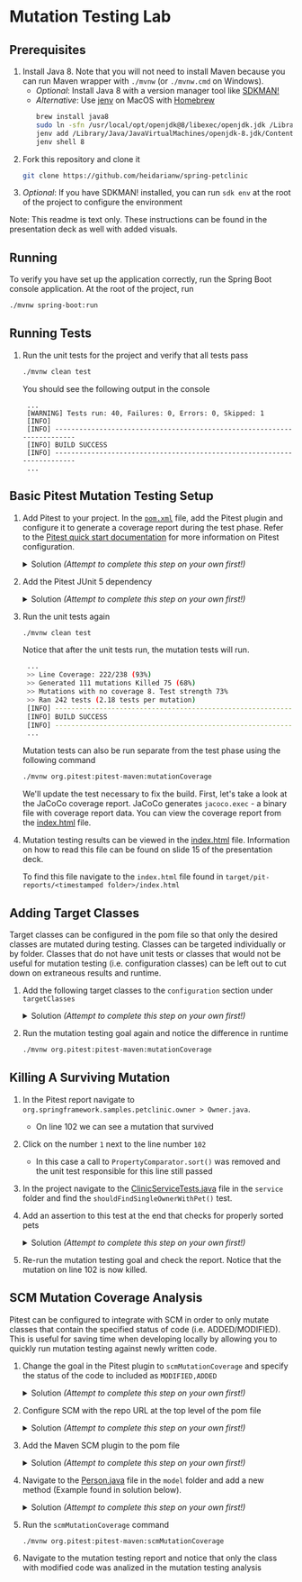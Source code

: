 # Mutation Testing Lab

## Prerequisites

1. Install Java 8. Note that you will not need to install Maven because you can run Maven wrapper with `./mvnw` (or `./mvnw.cmd` on Windows).
    * _Optional_: Install Java 8 with a version manager tool like [SDKMAN!](https://sdkman.io/install)
    * _Alternative_: Use [jenv](https://www.jenv.be/) on MacOS with [Homebrew](https://brew.sh/)
      ```bash
      brew install java8
      sudo ln -sfn /usr/local/opt/openjdk@8/libexec/openjdk.jdk /Library/Java/JavaVirtualMachines/openjdk-8.jdk
      jenv add /Library/Java/JavaVirtualMachines/openjdk-8.jdk/Contents/Home/
      jenv shell 8
      ```
2. Fork this repository and clone it
    ```bash
   git clone https://github.com/heidarianw/spring-petclinic
   ```
3. _Optional_: If you have SDKMAN! installed, you can run `sdk env` at the root of the project to configure the environment

Note: This readme is text only. These instructions can be found in the presentation deck as well with added visuals.

## Running

To verify you have set up the application correctly, run the Spring Boot console application.
At the root of the project, run
```bash
./mvnw spring-boot:run
```

## Running Tests

1. Run the unit tests for the project and verify that all tests pass
   ```bash
   ./mvnw clean test
   ```
   You should see the following output in the console
   ```text
    ...
    [WARNING] Tests run: 40, Failures: 0, Errors: 0, Skipped: 1
    [INFO] 
    [INFO] ------------------------------------------------------------------------
    [INFO] BUILD SUCCESS
    [INFO] ------------------------------------------------------------------------
    ...
   ```

## Basic Pitest Mutation Testing Setup
1. Add Pitest to your project. In the [`pom.xml`](./pom.xml) file, add the Pitest plugin and configure it to generate a coverage report during the test phase.
   Refer to the [Pitest quick start documentation](https://pitest.org/quickstart/maven/) for more information on Pitest configuration.
   <details>
      <summary>Solution <i>(Attempt to complete this step on your own first!)</i></summary>   
      
      ```xml
      <plugin>
        <groupId>org.pitest</groupId>
        <artifactId>pitest-maven</artifactId>
        <version>1.6.7</version>
        <executions>
          <execution>
            <phase>test</phase>
            <goals>
              <goal>mutationCoverage</goal>
            </goals>
          </execution>
        </executions>
        <dependencies>
          <dependency>
            <groupId>org.pitest</groupId>
            <artifactId>pitest-junit5-plugin</artifactId>
            <version>0.14</version>
          </dependency>
        </dependencies>
        <configuration>
          <outputFormats>
            <format>HTML</format>
          </outputFormats>
        </configuration>
      </plugin>
      ```
   </details>
   
2. Add the Pitest JUnit 5 dependency
   <details>
      <summary>Solution <i>(Attempt to complete this step on your own first!)</i></summary>   

      ```xml
      <dependency>
        <groupId>org.pitest</groupId>
        <artifactId>pitest-junit5-plugin</artifactId>
        <version>0.14</version>
      </dependency>
      ```
   </details>
3. Run the unit tests again
   ```bash
   ./mvnw clean test
   ```
   Notice that after the unit tests run, the mutation tests will run.
   ```bash
    ...
    >> Line Coverage: 222/238 (93%)
    >> Generated 111 mutations Killed 75 (68%)
    >> Mutations with no coverage 8. Test strength 73%
    >> Ran 242 tests (2.18 tests per mutation)
    [INFO] ------------------------------------------------------------------------
    [INFO] BUILD SUCCESS
    [INFO] ------------------------------------------------------------------------
    ...
   ```
   Mutation tests can also be run separate from the test phase using the following command
   ```bash
   ./mvnw org.pitest:pitest-maven:mutationCoverage
   ```
   We'll update the test necessary to fix the build. First, let's take a look at the JaCoCo coverage report.
   JaCoCo generates `jacoco.exec` - a binary file with coverage report data.
   You can view the coverage report from the [index.html](./target/site/jacoco/index.html) file.
4. Mutation testing results can be viewed in the [index.html](./target/pit-reports) file. Information on how to read this file can be found on slide 15 of the presentation deck.
   
   To find this file navigate to the `index.html` file found in `target/pit-reports/<timestamped folder>/index.html`

## Adding Target Classes
Target classes can be configured in the pom file so that only the desired classes are mutated during testing. Classes can be targeted individually or by folder. Classes that do not have unit tests or classes that would not be useful for mutation testing (i.e. configuration classes) can be left out to cut down on extraneous results and runtime.
1. Add the following target classes to the `configuration` section under `targetClasses`

    <details>
      <summary>Solution <i>(Attempt to complete this step on your own first!)</i></summary>   

      ```xml
      <plugin>
        <groupId>org.pitest</groupId>
        <artifactId>pitest-maven</artifactId>
        <version>1.6.7</version>
        <executions>
          <execution>
            <phase>test</phase>
            <goals>
              <goal>mutationCoverage</goal>
            </goals>
          </execution>
        </executions>
        <dependencies>
          <dependency>
            <groupId>org.pitest</groupId>
            <artifactId>pitest-junit5-plugin</artifactId>
            <version>0.14</version>
          </dependency>
        </dependencies>
        <configuration>
          <targetClasses>
            <param>org.springframework.samples.petclinic.owner.Owner</param>
            <param>org.springframework.samples.petclinic.owner.OwnerController</param>
            <param>org.springframework.samples.petclinic.system.CrashController</param>
            <param>org.springframework.samples.petclinic.vet.VetController</param>
            <param>org.springframework.samples.petclinic.vet.Vet</param>
            <param>org.springframework.samples.petclinic.model*</param>
          </targetClasses>
          <outputFormats>
            <format>HTML</format>
          </outputFormats>
        </configuration>
      </plugin>
      ```
   </details>
    
2. Run the mutation testing goal again and notice the difference in runtime
    ```bash
    ./mvnw org.pitest:pitest-maven:mutationCoverage
    ```
   
## Killing A Surviving Mutation
1. In the Pitest report navigate to `org.springframework.samples.petclinic.owner > Owner.java`.
    * On line 102 we can see a mutation that survived
2. Click on the number `1` next to the line number `102`
    * In this case a call to `PropertyComparator.sort()` was removed and the unit test responsible for this line still passed
3. In the project navigate to the [ClinicServiceTests.java](./src/test/java/org/springframework/samples/petclinic/service/ClinicServiceTests.java) file in the `service` folder and find the `shouldFindSingleOwnerWithPet()` test.
4. Add an assertion to this test at the end that checks for properly sorted pets
    <details>
      <summary>Solution <i>(Attempt to complete this step on your own first!)</i></summary>   

      ```
      @Test
	    void shouldFindSingleOwnerWithPet() {
            Owner owner = this.owners.findById(3);
            assertThat(owner.getLastName()).startsWith("Rodriquez");
            assertThat(owner.getPets()).hasSize(2);
            assertThat(owner.getPets().get(0).getType()).isNotNull();
            assertThat(owner.getPets().get(0).getType().getName()).isEqualTo("dog");
            assertThat(owner.getPets().get(0).getName()).isEqualTo("Jewel");
	    }
      ```
   </details>
5. Re-run the mutation testing goal and check the report. Notice that the mutation on line 102 is now killed.

## SCM Mutation Coverage Analysis
Pitest can be configured to integrate with SCM in order to only mutate classes that contain the specified status of code (i.e. ADDED/MODIFIED). This is useful for saving time when developing locally by allowing you to quickly run mutation testing against newly written code.

1. Change the goal in the Pitest plugin to `scmMutationCoverage` and specify the status of the code to included as `MODIFIED,ADDED`

    <details>
      <summary>Solution <i>(Attempt to complete this step on your own first!)</i></summary>   

      ```xml
      <plugin>
        <groupId>org.pitest</groupId>
        <artifactId>pitest-maven</artifactId>
        <version>1.6.7</version>
        <executions>
          <execution>
            <phase>test</phase>
            <goals>
              <goal>scmMutationCoverage</goal>
            </goals>
          </execution>
        </executions>
        <dependencies>
          <dependency>
            <groupId>org.pitest</groupId>
            <artifactId>pitest-junit5-plugin</artifactId>
            <version>0.14</version>
          </dependency>
        </dependencies>
        <configuration>
          <include>MODIFIED,ADDED</include>
          <targetClasses>
            <param>org.springframework.samples.petclinic.owner.Owner</param>
            <param>org.springframework.samples.petclinic.owner.OwnerController</param>
            <param>org.springframework.samples.petclinic.system.CrashController</param>
            <param>org.springframework.samples.petclinic.vet.VetController</param>
            <param>org.springframework.samples.petclinic.vet.Vet</param>
            <param>org.springframework.samples.petclinic.model*</param>
          </targetClasses>
          <outputFormats>
            <format>HTML</format>
          </outputFormats>
        </configuration>
      </plugin>
      ```
   </details>

2. Configure SCM with the repo URL at the top level of the pom file

    <details>
      <summary>Solution <i>(Attempt to complete this step on your own first!)</i></summary>   

      ```xml
      <scm>
        <connection>scm:git:https://github.com/heidarianw/spring-petclinic.git</connection>
        <developerConnection>scm:git:https://github.com/heidarianw/spring-petclinic.git</developerConnection>
        <url>https://github.com/heidarianw/spring-petclinic.git</url>
      </scm>
      ```
   </details>

3. Add the Maven SCM plugin to the pom file
    <details>
      <summary>Solution <i>(Attempt to complete this step on your own first!)</i></summary>   

      ```xml
      <plugin>
        <groupId>org.apache.maven.plugins</groupId>
        <artifactId>maven-scm-plugin</artifactId>
        <version>1.11.2</version>
        <configuration>
          <connectionType>connection</connectionType>
        </configuration>
      </plugin>
      ```
   </details>

4. Navigate to the [Person.java](./src/main/java/org/springframework/samples/petclinic/model/Person.java) file in the `model` folder and add a new method (Example found in solution below).
    <details>
      <summary>Solution <i>(Attempt to complete this step on your own first!)</i></summary>   

      ```
        @MappedSuperclass
        public class Person extends BaseEntity {
        
            @Column(name = "first_name")
            @NotEmpty
            private String firstName;
        
            @Column(name = "last_name")
            @NotEmpty
            private String lastName;
        
            public String getFirstName() {
                return this.firstName;
            }
        
            public void setFirstName(String firstName) {
                this.firstName = firstName;
            }
        
            public String getLastName() {
                return this.lastName;
            }
        
            public void setLastName(String lastName) {
                this.lastName = lastName;
            }
        
            public int getFirstNameLength() {
                return this.firstName.length();
            }
        
        }
      ```
   </details>

5. Run the `scmMutationCoverage` command
    ```bash
    ./mvnw org.pitest:pitest-maven:scmMutationCoverage
    ```
6. Navigate to the mutation testing report and notice that only the class with modified code was analized in the mutation testing analysis
